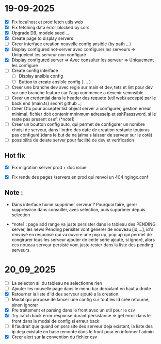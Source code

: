 # 19-09-2025
- [x] Fix localhost et prod fetch utils web 
- [x] Fix fetching data error blocked by cors 
- [x] Upgrade DB, modele seed ...
- [x] Create page to display servers
- [ ] Creer interface creation nouvelle config ansible (by path ...)
- [x] Display configured not-server avec configurer les serveurs => Uniquelent les serveur non configuré
- [x] Display configured server => Avec consulter les serveur => Uniquement les configuré
- [ ] Create config interface
    - [ ] Display ansible config
    - [ ] Button to create ansible config ( ... )
- [ ] Creer une branche dev avec regle sur main et dev, tets et lint pour dev sur une branche feature car l'app commence a devenir semnsible
- [ ] Creer un credential dans le header des requete (util web) accepté par le back end (main.ts) secret github ..;
- [ ] Creer Dto pour accepter list object server a configurer, gestion erreur minimal, fichier doit contenir mninmum adresseIp et sshPasssword, si le reste pas present osef. (*note1)
- [ ] Creer un boutton config auto, qui permet de configurer un nombre choisi de serveur, dans l'ordre des date de creation restante toujorus pas configuré.(dans le but de ne jalmais laisser de serveur sur le coté) 
- [ ] possibilité de delete server pour facilité de dev et verification

## Hot fix
- [x] Fix migration server prod + doc issue
- [x] Fix rendu des pages /servers en prod qui renvoi un 404 ngingx.conf


## Note : 
- Dans interface home supprimer serveur ? Pourquoi faire, gerer suppression dans consulter, avec selection, puis supprimer depuis selection

- *note1 : page add range va juste persister dans le tableau des PENDING server, les news Pending perisiter vont generer de nouveau [id,...], id's renvoyé en response qui va ouvrire une pop up,
pop up qui permet de congirurer tous les serveur ajouter de cette serie ajouté, si ignoré, alors ces noueau serveur persisté vont juste rester dans la liste des pending serveurs.


# 20_09_2025
- [ ] La selecton all du tableau ne selectionne rien 
- [ ] Ajouter les nouvelle page dans le menu bar deroulant en haut a droite
- [x] Retourner la liste d'id des serveur ajouté a la creation
- [ ] Modal qui porpose de lancer une config sur tout les id crée retourné, sinon ignorer
- [x] Pre traitement et parsing dans le front avec un util pour le csv
- [x] Try catch back error response durant persistance => get error dans le front dans la modal de config si erreur back
- [ ] Il faudrait que quand on persisite des serveur deja existant, la liste des ip deja existate en base remonte dans le front pour en informer l'admin
- [x] Creer alert sur la convention du fichier csv